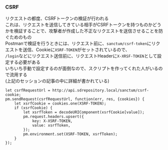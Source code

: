 ### CSRF
<!-- {ISSUEタイトル}.md になります -->
<!-- ISSUEラベル名に対応するディレクトリに格納されます -->
<!-- ISSUEタイトルに`###`を足して、descriptionの1行目に自動追記します -->

リクエストの都度、CSRFトークンの検証が行われる  
これは、リクエストを送信してきている相手がCSRFトークンを持つものかどうかを検証することで、攻撃者が作成した不正なリクエストを送信させることを防ぐためのもの  
Postmanで検証を行うときには、リクエスト前に、`sanctum/csrf-token`にリクエストを送信、Cookieに`XSRF-TOKEN`がセットされているので、  
`/login`などにリクエスト送信前に、リクエストHeaderに`X-XRSF-TOKEN`として設定する必要がある  
いちいち手動で設定するのが面倒なので、スクリプトを作ってくれた人がいるので流用する  
(上記のセッションの記事の中に詳細が書かれている)  

```
let csrfRequestUrl = http://api.sdrepository.local/sanctum/csrf-cookie;
pm.sendRequest(csrfRequestUrl, function(err, res, {cookies}) {
    let xsrfCookie = cookies.one(XSRF-TOKEN);
    if (xsrfCookie) {
        let xsrfToken = decodeURIComponent(xsrfCookie[value]);
        pm.request.headers.upsert({
            key: X-XSRF-TOKEN,
            value: xsrfToken,
        });
        pm.environment.set(XSRF-TOKEN, xsrfToken);
    }
});
```

